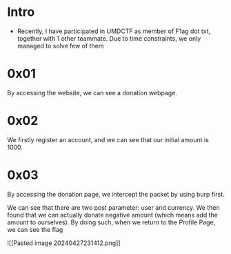 
# Intro

- Recently, I have participated in UMDCTF as member of F1ag dot txt, together with 1 other teammate. Due to time constraints, we only managed to solve few of them

# 0x01

By accessing the website, we can see a donation webpage.

# 0x02

We firstly register an account, and we can see that our initial amount is 1000.

# 0x03

By accessing the donation page, we intercept the packet by using burp first.

We can see that there are two post parameter: user and currency. We then found that we can actually donate negative amount (which means add the amount to ourselves). By doing such, when we return to the Profile Page, we can see the flag

![[Pasted image 20240427231412.png]]







